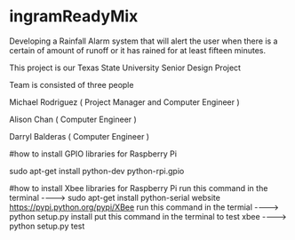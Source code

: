 # ingramReadyMix


Developing a Rainfall Alarm system that will alert the user when there is a certain of amount of runoff or it has rained for at least fifteen minutes. 

This project is our Texas State University Senior Design Project 

Team is consisted of three people 

Michael Rodriguez ( Project Manager and Computer Engineer )

Alison Chan ( Computer Engineer )

Darryl Balderas ( Computer Engineer )


#how to install GPIO libraries for Raspberry Pi 

sudo apt-get install python-dev python-rpi.gpio

#how to install Xbee libraries for Raspberry Pi
run this command in the terminal ----> sudo apt-get install python-serial
website https://pypi.python.org/pypi/XBee
run this command in the termial ----> python setup.py install
put this command in the terminal to test xbee  ----> python setup.py test
